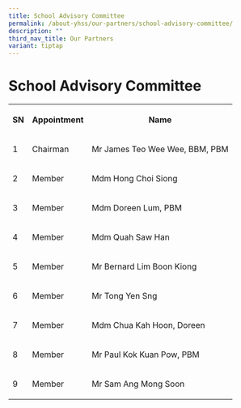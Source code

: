 ```yaml
---
title: School Advisory Committee
permalink: /about-yhss/our-partners/school-advisory-committee/
description: ""
third_nav_title: Our Partners
variant: tiptap
---
```

<h1><strong>School Advisory Committee</strong></h1>
<table style="minWidth: 75px">
<colgroup>
<col>
<col>
<col>
</colgroup>
<tbody>
<tr>
<th rowspan="1" colspan="1">
<p>SN</p>
</th>
<th rowspan="1" colspan="1">
<p>Appointment</p>
</th>
<th rowspan="1" colspan="1">
<p>Name</p>
</th>
</tr>
<tr>
<td rowspan="1" colspan="1">
<p>1</p>
</td>
<td rowspan="1" colspan="1">
<p>Chairman</p>
</td>
<td rowspan="1" colspan="1">
<p>Mr James Teo Wee Wee, BBM, PBM</p>
</td>
</tr>
<tr>
<td rowspan="1" colspan="1">
<p>2</p>
</td>
<td rowspan="1" colspan="1">
<p>Member</p>
</td>
<td rowspan="1" colspan="1">
<p>Mdm Hong Choi Siong</p>
</td>
</tr>
<tr>
<td rowspan="1" colspan="1">
<p>3</p>
</td>
<td rowspan="1" colspan="1">
<p>Member</p>
</td>
<td rowspan="1" colspan="1">
<p>Mdm Doreen Lum, PBM</p>
</td>
</tr>
<tr>
<td rowspan="1" colspan="1">
<p>4</p>
</td>
<td rowspan="1" colspan="1">
<p>Member</p>
</td>
<td rowspan="1" colspan="1">
<p>Mdm Quah Saw Han</p>
</td>
</tr>
<tr>
<td rowspan="1" colspan="1">
<p>5</p>
</td>
<td rowspan="1" colspan="1">
<p>Member</p>
</td>
<td rowspan="1" colspan="1">
<p>Mr Bernard Lim Boon Kiong</p>
</td>
</tr>
<tr>
<td rowspan="1" colspan="1">
<p>6</p>
</td>
<td rowspan="1" colspan="1">
<p>Member</p>
</td>
<td rowspan="1" colspan="1">
<p>Mr Tong Yen Sng</p>
</td>
</tr>
<tr>
<td rowspan="1" colspan="1">
<p>7</p>
</td>
<td rowspan="1" colspan="1">
<p>Member</p>
</td>
<td rowspan="1" colspan="1">
<p>Mdm Chua Kah Hoon, Doreen</p>
</td>
</tr>
<tr>
<td rowspan="1" colspan="1">
<p>8</p>
</td>
<td rowspan="1" colspan="1">
<p>Member</p>
</td>
<td rowspan="1" colspan="1">
<p>Mr Paul Kok Kuan Pow, PBM</p>
</td>
</tr>
<tr>
<td rowspan="1" colspan="1">
<p>9</p>
</td>
<td rowspan="1" colspan="1">
<p>Member</p>
</td>
<td rowspan="1" colspan="1">
<p>Mr Sam Ang Mong Soon</p>
</td>
</tr>
</tbody>
</table>
<p></p>